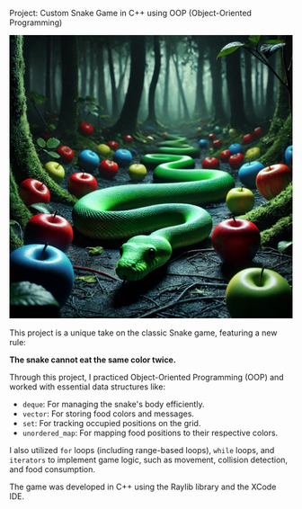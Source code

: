 Project: Custom Snake Game in C++ using OOP (Object-Oriented Programming)
<p> <img src="Media.xcassets/snake-game.imageset/snake-game.png" /> </p>
This project is a unique take on the classic Snake game, featuring a new rule:

**The snake cannot eat the same color twice.**

Through this project, I practiced Object-Oriented Programming (OOP) and worked with essential data structures like:

* `deque`: For managing the snake's body efficiently.
* `vector`: For storing food colors and messages.
* `set`: For tracking occupied positions on the grid.
* `unordered_map`: For mapping food positions to their respective colors.

I also utilized `for` loops (including range-based loops), `while` loops, and `iterators` to implement game logic,
such as movement, collision detection, and food consumption.

The game was developed in C++ using the Raylib library and the XCode IDE.
